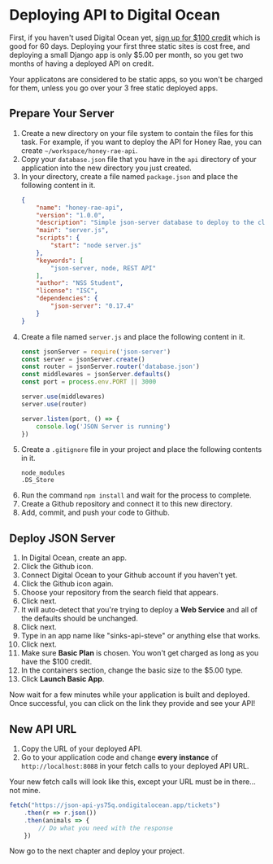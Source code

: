 # Deploying API to Digital Ocean

First, if you haven't used Digital Ocean yet, [sign up for $100 credit](https://m.do.co/c/47e5e578d1cd) which is good for 60 days. Deploying your first three static sites is cost free, and deploying a small Django app is only $5.00 per month, so you get two months of having a deployed API on credit.

Your applicatons are considered to be static apps, so you won't be charged for them, unless you go over your 3 free static deployed apps.

## Prepare Your Server

1. Create a new directory on your file system to contain the files for this task. For example, if you want to deploy the API for Honey Rae, you can create `~/workspace/honey-rae-api`.
1. Copy your `database.json` file that you have in the `api` directory of your application into the new directory you just created.
1. In your directory, create a file named `package.json` and place the following content in it.
    ```json
    {
        "name": "honey-rae-api",
        "version": "1.0.0",
        "description": "Simple json-server database to deploy to the cloud",
        "main": "server.js",
        "scripts": {
            "start": "node server.js"
        },
        "keywords": [
            "json-server, node, REST API"
        ],
        "author": "NSS Student",
        "license": "ISC",
        "dependencies": {
            "json-server": "0.17.4"
        }
    }
    ```
1. Create a file named `server.js` and place the following content in it.
    ```js
    const jsonServer = require('json-server')
    const server = jsonServer.create()
    const router = jsonServer.router('database.json')
    const middlewares = jsonServer.defaults()
    const port = process.env.PORT || 3000

    server.use(middlewares)
    server.use(router)

    server.listen(port, () => {
        console.log('JSON Server is running')
    })
    ```
1. Create a `.gitignore` file in your project and place the following contents in it.
    ```text
    node_modules
    .DS_Store
    ```
1. Run the command `npm install` and wait for the process to complete.
1. Create a Github repository and connect it to this new directory.
1. Add, commit, and push your code to Github.

## Deploy JSON Server

1. In Digital Ocean, create an app.
1. Click the Github icon.
1. Connect Digital Ocean to your Github account if you haven't yet.
1. Click the Github icon again.
1. Choose your repository from the search field that appears.
1. Click next.
1. It will auto-detect that you're trying to deploy a **Web Service** and all of the defaults should be unchanged.
1. Click next.
1. Type in an app name like "sinks-api-steve" or anything else that works.
1. Click next.
1. Make sure **Basic Plan** is chosen. You won't get charged as long as you have the $100 credit.
1. In the containers section, change the basic size to the $5.00 type.
1. Click **Launch Basic App**.

Now wait for a few minutes while your application is built and deployed. Once successful, you can click on the link they provide and see your API!

## New API URL

1. Copy the URL of your deployed API.
1. Go to your application code and change **every instance** of `http://localhost:8088` in your fetch calls to your deployed API URL.

Your new fetch calls will look like this, except your URL must be in there... not mine.

```js
fetch("https://json-api-ys75q.ondigitalocean.app/tickets")
    .then(r => r.json())
    .then(animals => {
        // Do what you need with the response
    })
```

Now go to the next chapter and deploy your project.
